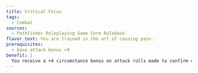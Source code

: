 ```yaml
---
title: Critical Focus
tags:
  - Combat
sources:
  - Pathfinder Roleplaying Game Core Rulebook
flavor_text: You are trained in the art of causing pain.
prerequisites:
  - base attack bonus +9
benefit: |
  You receive a +4 circumstance bonus on attack rolls made to confirm critical hits.
---
```


